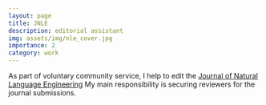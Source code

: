 ```yaml
---
layout: page
title: JNLE 
description: editorial assistant
img: assets/img/nle_cover.jpg
importance: 2
category: work
---
```


As part of voluntary community service, I help to edit the <a href="https://www.cambridge.org/core/journals/natural-language-engineering" target="blank">Journal of Natural Language Engineering</a>
My main responsibility is securing reviewers for the journal submissions.

